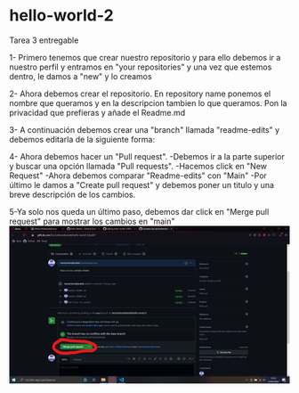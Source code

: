 # hello-world-2
Tarea 3 entregable

1- Primero tenemos que crear nuestro repositorio y para ello debemos ir a nuestro perfil y entramos en "your repositories" y una vez que estemos dentro, le damos a "new" y lo creamos


2- Ahora debemos crear el repositorio.
En repository name ponemos el nombre que queramos y en la descripcion tambien lo que queramos.
Pon la privacidad que prefieras y añade el Readme.md


3- A continuación debemos crear una "branch" llamada "readme-edits" y debemos editarla de la siguiente forma:



4- Ahora debemos hacer un "Pull request".
-Debemos ir a la parte superior y buscar una opción llamada "Pull requests".
-Hacemos click en "New Request"
-Ahora debemos comparar "Readme-edits" con "Main"
-Por último le damos a "Create pull request" y debemos poner un titulo y una breve descripción de los cambios.

5-Ya solo nos queda un último paso, debemos dar click en "Merge pull request" para mostrar los cambios en "main"
![merge](https://github.com/hectorherediavidal/hello-world-2/blob/main/img/Captura%20de%20pantalla%20(19)_LI.jpg "")
